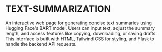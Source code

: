 # TEXT-SUMMARIZATION
An interactive web page for generating concise text summaries using Hugging Face's BART model. Users can input text, adjust the summary length, and access features like copying, downloading, or saving drafts. This interface is built with HTML, Tailwind CSS for styling, and Flask to handle the backend API requests.
